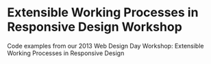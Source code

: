 Extensible Working Processes in Responsive Design Workshop
============

Code examples from our 2013 Web Design Day Workshop: Extensible Working Processes in Responsive Design
